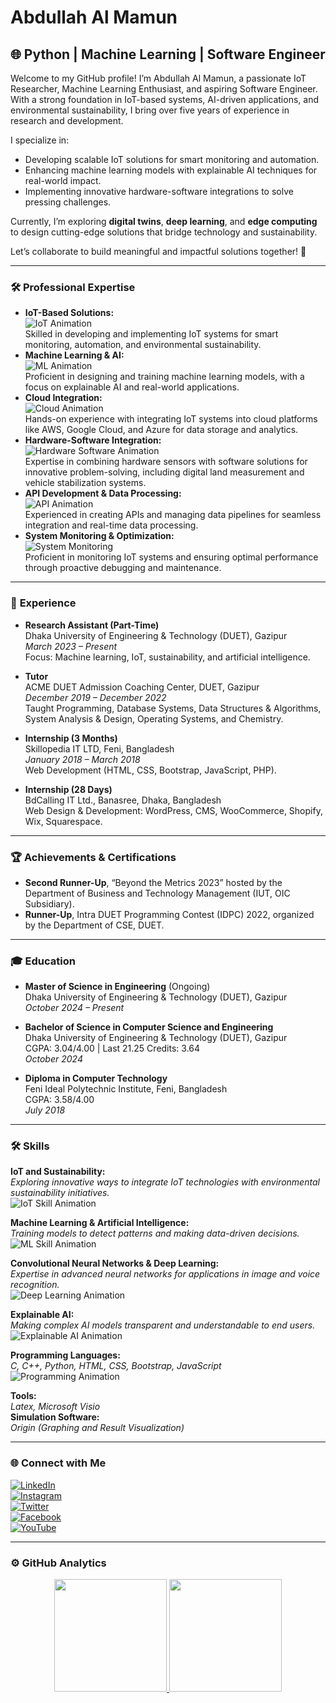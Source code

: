 # Abdullah Al Mamun

## 🌐 Python | Machine Learning | Software  Engineer

Welcome to my GitHub profile! I’m Abdullah Al Mamun, a passionate IoT Researcher, Machine Learning Enthusiast, and aspiring Software Engineer. With a strong foundation in IoT-based systems, AI-driven applications, and environmental sustainability, I bring over five years of experience in research and development.

I specialize in:
- Developing scalable IoT solutions for smart monitoring and automation.
- Enhancing machine learning models with explainable AI techniques for real-world impact.
- Implementing innovative hardware-software integrations to solve pressing challenges.

Currently, I’m exploring **digital twins**, **deep learning**, and **edge computing** to design cutting-edge solutions that bridge technology and sustainability.

Let’s collaborate to build meaningful and impactful solutions together! 🚀

---

### 🛠️ **Professional Expertise**

- **IoT-Based Solutions:**  
  ![IoT Animation](https://media.giphy.com/media/IoTAnimationExample.gif)  
  Skilled in developing and implementing IoT systems for smart monitoring, automation, and environmental sustainability.  
- **Machine Learning & AI:**  
  ![ML Animation](https://media.giphy.com/media/MLAnimationExample.gif)  
  Proficient in designing and training machine learning models, with a focus on explainable AI and real-world applications.  
- **Cloud Integration:**  
  ![Cloud Animation](https://media.giphy.com/media/CloudAnimationExample.gif)  
  Hands-on experience with integrating IoT systems into cloud platforms like AWS, Google Cloud, and Azure for data storage and analytics.  
- **Hardware-Software Integration:**  
  ![Hardware Software Animation](https://media.giphy.com/media/HardwareSoftwareExample.gif)  
  Expertise in combining hardware sensors with software solutions for innovative problem-solving, including digital land measurement and vehicle stabilization systems.  
- **API Development & Data Processing:**  
  ![API Animation](https://media.giphy.com/media/APIAnimationExample.gif)  
  Experienced in creating APIs and managing data pipelines for seamless integration and real-time data processing.  
- **System Monitoring & Optimization:**  
  ![System Monitoring](https://media.giphy.com/media/SystemMonitoringExample.gif)  
  Proficient in monitoring IoT systems and ensuring optimal performance through proactive debugging and maintenance.

---

### 💼 **Experience**

- **Research Assistant (Part-Time)**  
  Dhaka University of Engineering & Technology (DUET), Gazipur  
  *March 2023 – Present*  
  Focus: Machine learning, IoT, sustainability, and artificial intelligence.

- **Tutor**  
  ACME DUET Admission Coaching Center, DUET, Gazipur  
  *December 2019 – December 2022*  
  Taught Programming, Database Systems, Data Structures & Algorithms, System Analysis & Design, Operating Systems, and Chemistry.

- **Internship (3 Months)**  
  Skillopedia IT LTD, Feni, Bangladesh  
  *January 2018 – March 2018*  
  Web Development (HTML, CSS, Bootstrap, JavaScript, PHP).

- **Internship (28 Days)**  
  BdCalling IT Ltd., Banasree, Dhaka, Bangladesh  
  Web Design & Development: WordPress, CMS, WooCommerce, Shopify, Wix, Squarespace.

---

### 🏆 **Achievements & Certifications**

- **Second Runner-Up**, “Beyond the Metrics 2023” hosted by the Department of Business and Technology Management (IUT, OIC Subsidiary).  
- **Runner-Up**, Intra DUET Programming Contest (IDPC) 2022, organized by the Department of CSE, DUET.

---

### 🎓 **Education**

- **Master of Science in Engineering** (Ongoing)  
  Dhaka University of Engineering & Technology (DUET), Gazipur  
  *October 2024 – Present*  

- **Bachelor of Science in Computer Science and Engineering**  
  Dhaka University of Engineering & Technology (DUET), Gazipur  
  CGPA: 3.04/4.00 | Last 21.25 Credits: 3.64  
  *October 2024*

- **Diploma in Computer Technology**  
  Feni Ideal Polytechnic Institute, Feni, Bangladesh  
  CGPA: 3.58/4.00  
  *July 2018*

---

### 🛠️ **Skills**

**IoT and Sustainability:**  
*Exploring innovative ways to integrate IoT technologies with environmental sustainability initiatives.*  
![IoT Skill Animation](https://media.giphy.com/media/IoTSkillAnimation.gif)  

**Machine Learning & Artificial Intelligence:**  
*Training models to detect patterns and making data-driven decisions.*  
![ML Skill Animation](https://media.giphy.com/media/MLSkillAnimation.gif)  

**Convolutional Neural Networks & Deep Learning:**  
*Expertise in advanced neural networks for applications in image and voice recognition.*  
![Deep Learning Animation](https://media.giphy.com/media/DeepLearningExample.gif)  

**Explainable AI:**  
*Making complex AI models transparent and understandable to end users.*  
![Explainable AI Animation](https://media.giphy.com/media/ExplainableAIExample.gif)  

**Programming Languages:**  
*C, C++, Python, HTML, CSS, Bootstrap, JavaScript*  
![Programming Animation](https://media.giphy.com/media/ProgrammingLanguageAnimation.gif)  

**Tools:**  
*Latex, Microsoft Visio*  
**Simulation Software:**  
*Origin (Graphing and Result Visualization)*

---

### 🌐 **Connect with Me**

[![LinkedIn](https://cdn-icons-png.flaticon.com/512/174/174857.png)](https://linkedin.com/abdullah-al-mamun-5857a0148)  
[![Instagram](https://cdn-icons-png.flaticon.com/512/2111/2111463.png)](https://instagram.com/abdullah_al_mamun_19971)  
[![Twitter](https://cdn-icons-png.flaticon.com/512/733/733579.png)](https://twitter.com/abdullahmamun72)  
[![Facebook](https://cdn-icons-png.flaticon.com/512/124/124010.png)](https://facebook.com/profile.php?id=100008344238210)  
[![YouTube](https://cdn-icons-png.flaticon.com/512/174/174883.png)](https://www.youtube.com/@BitByByte-d2q)

---

### ⚙️ **GitHub Analytics**

<p align="center">
  <a href="https://github.com/mamun9ey">
    <img height="180em" src="https://github-readme-stats-eight-theta.vercel.app/api/top-langs/?username=mamun9ey&layout=compact&langs_count=8&theme=algolia"/>
  </a>
  <img height="180em" src="https://github-readme-streak-stats.herokuapp.com/?user=mamun9ey&show_icons=true&locale=en&layout=demo&theme=merko&hide_border=true" />
</p>
